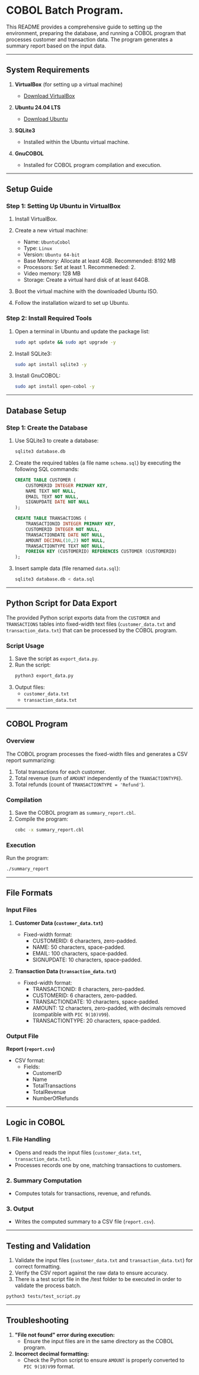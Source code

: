 
# COBOL Batch Program.

This README provides a comprehensive guide to setting up the environment, preparing the database, and running a COBOL program that processes customer and transaction data. The program generates a summary report based on the input data.

---

## **System Requirements**
1. **VirtualBox** (for setting up a virtual machine)
   - [Download VirtualBox](https://www.virtualbox.org/)

2. **Ubuntu 24.04 LTS**
   - [Download Ubuntu](https://ubuntu.com/download/desktop)

3. **SQLite3**
   - Installed within the Ubuntu virtual machine.

4. **GnuCOBOL**
   - Installed for COBOL program compilation and execution.

---

## **Setup Guide**

### Step 1: Setting Up Ubuntu in VirtualBox
1. Install VirtualBox.
2. Create a new virtual machine:
   - Name: `UbuntuCobol`
   - Type: `Linux`
   - Version: `Ubuntu 64-bit`
   - Base Memory: Allocate at least 4GB. Recommended: 8192 MB
   - Processors: Set at least 1. Recommeneded: 2.
   - Video memory: 128 MB
   - Storage: Create a virtual hard disk of at least 64GB.

3. Boot the virtual machine with the downloaded Ubuntu ISO.
4. Follow the installation wizard to set up Ubuntu.

### Step 2: Install Required Tools
1. Open a terminal in Ubuntu and update the package list:
   ```bash
   sudo apt update && sudo apt upgrade -y
   ```

2. Install SQLite3:
   ```bash
   sudo apt install sqlite3 -y
   ```

3. Install GnuCOBOL:
   ```bash
   sudo apt install open-cobol -y
   ```

---

## **Database Setup**

### Step 1: Create the Database
1. Use SQLite3 to create a database:
   ```bash
   sqlite3 database.db
   ```

2. Create the required tables (a file name `schema.sql`) by executing the following SQL commands:
   ```sql
   CREATE TABLE CUSTOMER (
       CUSTOMERID INTEGER PRIMARY KEY,
       NAME TEXT NOT NULL,
       EMAIL TEXT NOT NULL,
       SIGNUPDATE DATE NOT NULL
   );

   CREATE TABLE TRANSACTIONS (
       TRANSACTIONID INTEGER PRIMARY KEY,
       CUSTOMERID INTEGER NOT NULL,
       TRANSACTIONDATE DATE NOT NULL,
       AMOUNT DECIMAL(10,2) NOT NULL,
       TRANSACTIONTYPE TEXT NOT NULL,
       FOREIGN KEY (CUSTOMERID) REFERENCES CUSTOMER (CUSTOMERID)
   );
   ```

3. Insert sample data (file renamed `data.sql`):
   ```bash
   sqlite3 database.db < data.sql
   ```

---

## **Python Script for Data Export**

The provided Python script exports data from the `CUSTOMER` and `TRANSACTIONS` tables into fixed-width text files (`customer_data.txt` and `transaction_data.txt`) that can be processed by the COBOL program.

### Script Usage
1. Save the script as `export_data.py`.
2. Run the script:
   ```bash
   python3 export_data.py
   ```
3. Output files:
   - `customer_data.txt`
   - `transaction_data.txt`

---

## **COBOL Program**

### Overview
The COBOL program processes the fixed-width files and generates a CSV report summarizing:
1. Total transactions for each customer.
2. Total revenue (sum of `AMOUNT` independently of the `TRANSACTIONTYPE`).
3. Total refunds (count of `TRANSACTIONTYPE = 'Refund'`).

### Compilation
1. Save the COBOL program as `summary_report.cbl`.
2. Compile the program:
   ```bash
   cobc -x summary_report.cbl
   ```

### Execution
Run the program:
```bash
./summary_report
```

---

## **File Formats**

### Input Files
1. **Customer Data (`customer_data.txt`)**
   - Fixed-width format:
     - CUSTOMERID: 6 characters, zero-padded.
     - NAME: 50 characters, space-padded.
     - EMAIL: 100 characters, space-padded.
     - SIGNUPDATE: 10 characters, space-padded.

2. **Transaction Data (`transaction_data.txt`)**
   - Fixed-width format:
     - TRANSACTIONID: 8 characters, zero-padded.
     - CUSTOMERID: 6 characters, zero-padded.
     - TRANSACTIONDATE: 10 characters, space-padded.
     - AMOUNT: 12 characters, zero-padded, with decimals removed (compatible with `PIC 9(10)V99`).
     - TRANSACTIONTYPE: 20 characters, space-padded.

### Output File
**Report (`report.csv`)**
- CSV format:
  - Fields:
    - CustomerID
    - Name
    - TotalTransactions
    - TotalRevenue
    - NumberOfRefunds

---

## **Logic in COBOL**

### 1. File Handling
- Opens and reads the input files (`customer_data.txt`, `transaction_data.txt`).
- Processes records one by one, matching transactions to customers.

### 2. Summary Computation
- Computes totals for transactions, revenue, and refunds.

### 3. Output
- Writes the computed summary to a CSV file (`report.csv`).

---

## **Testing and Validation**
1. Validate the input files (`customer_data.txt` and `transaction_data.txt`) for correct formatting.
2. Verify the CSV report against the raw data to ensure accuracy.
3. There is a test script file in the /test folder to be executed in order to validate the process batch.
```bash
python3 tests/test_script.py
```

---

## **Troubleshooting**
1. **"File not found" error during execution:**
   - Ensure the input files are in the same directory as the COBOL program.
2. **Incorrect decimal formatting:**
   - Check the Python script to ensure `AMOUNT` is properly converted to `PIC 9(10)V99` format.
